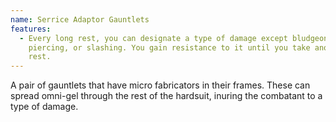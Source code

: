 ```yaml
---
name: Serrice Adaptor Gauntlets
features:
  - Every long rest, you can designate a type of damage except bludgeoning,
    piercing, or slashing. You gain resistance to it until you take another long
    rest.
---
```

A pair of gauntlets that have micro fabricators in their frames. These can spread omni-gel through the rest of the hardsuit, inuring the combatant to a type of damage.